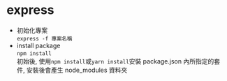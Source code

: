 # express
* 初始化專案  
    ```express -f 專案名稱```
* install package  
    ```npm install```  
    初始後, 使用`npm install`或`yarn install`安裝 package.json 內所指定的套件, 安裝後會產生 node_modules 資料夾  
